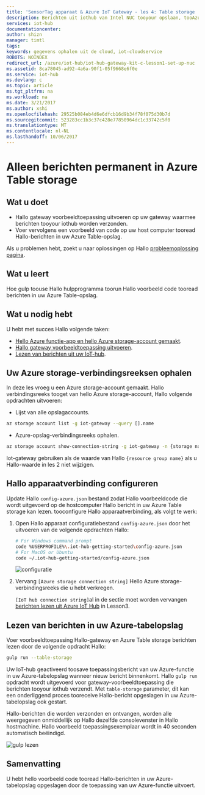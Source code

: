 ```yaml
---
title: 'SensorTag apparaat & Azure IoT Gateway - les 4: Table storage | Microsoft Docs'
description: Berichten uit iothub van Intel NUC tooyour opslaan, tooAzure Table storage geschreven en ze vervolgens vanuit de cloud hello te lezen.
services: iot-hub
documentationcenter: 
author: shizn
manager: timtl
tags: 
keywords: gegevens ophalen uit de cloud, iot-cloudservice
ROBOTS: NOINDEX
redirect_url: /azure/iot-hub/iot-hub-gateway-kit-c-lesson1-set-up-nuc
ms.assetid: 8ca78045-ad92-4a6a-90f1-05f9668e6f0e
ms.service: iot-hub
ms.devlang: c
ms.topic: article
ms.tgt_pltfrm: na
ms.workload: na
ms.date: 3/21/2017
ms.author: xshi
ms.openlocfilehash: 29525b084eb4d6e6dfcb16d9b34f78f075d30b7d
ms.sourcegitcommit: 523283cc1b3c37c428e77850964dc1c33742c5f0
ms.translationtype: MT
ms.contentlocale: nl-NL
ms.lasthandoff: 10/06/2017
---
```

# <a name="read-messages-persisted-in-azure-table-storage"></a>Alleen berichten permanent in Azure Table storage

## <a name="what-you-will-do"></a>Wat u doet

- Hallo gateway voorbeeldtoepassing uitvoeren op uw gateway waarmee berichten tooyour iothub worden verzonden.
- Voer vervolgens een voorbeeld van code op uw host computer tooread Hallo-berichten in uw Azure Table-opslag. 

Als u problemen hebt, zoekt u naar oplossingen op Hallo [probleemoplossing pagina](iot-hub-gateway-kit-c-troubleshooting.md).

## <a name="what-you-will-learn"></a>Wat u leert

Hoe gulp toouse Hallo hulpprogramma toorun Hallo voorbeeld code tooread berichten in uw Azure Table-opslag.

## <a name="what-you-need"></a>Wat u nodig hebt

U hebt met succes Hallo volgende taken:

- [Hello Azure functie-app en hello Azure storage-account gemaakt](iot-hub-gateway-kit-c-lesson4-deploy-resource-manager-template.md).
- [Hallo gateway voorbeeldtoepassing uitvoeren](iot-hub-gateway-kit-c-lesson3-configure-ble-app.md).
- [Lezen van berichten uit uw IoT-hub](iot-hub-gateway-kit-c-lesson3-read-messages-from-hub.md).

## <a name="get-your-azure-storage-connection-strings"></a>Uw Azure storage-verbindingsreeksen ophalen

In deze les vroeg u een Azure storage-account gemaakt. Hallo verbindingsreeks tooget van hello Azure storage-account, Hallo volgende opdrachten uitvoeren:

* Lijst van alle opslagaccounts.

```bash
az storage account list -g iot-gateway --query [].name
```

* Azure-opslag-verbindingsreeks ophalen.

```bash
az storage account show-connection-string -g iot-gateway -n {storage name}
```

Iot-gateway gebruiken als de waarde van Hallo `{resource group name}` als u Hallo-waarde in les 2 niet wijzigen.

## <a name="configure-hello-device-connection"></a>Hallo apparaatverbinding configureren

Update Hallo `config-azure.json` bestand zodat Hallo voorbeeldcode die wordt uitgevoerd op de hostcomputer Hallo bericht in uw Azure Table storage kan lezen. tooconfigure Hallo apparaatverbinding, als volgt te werk:

1. Open Hallo apparaat configuratiebestand `config-azure.json` door het uitvoeren van de volgende opdrachten Hallo:

   ```bash
   # For Windows command prompt
   code %USERPROFILE%\.iot-hub-getting-started\config-azure.json
   # For MacOS or Ubuntu
   code ~/.iot-hub-getting-started/config-azure.json
   ```

   ![configuratie](media/iot-hub-gateway-kit-lessons/lesson4/config_azure.png)

2. Vervang `[Azure storage connection string]` Hello Azure storage-verbindingsreeks die u hebt verkregen.

   `[IoT hub connection string]`al in de sectie moet worden vervangen [berichten lezen uit Azure IoT Hub](iot-hub-gateway-kit-c-lesson3-read-messages-from-hub.md) in Lesson3.

## <a name="read-messages-in-your-azure-table-storage"></a>Lezen van berichten in uw Azure-tabelopslag

Voer voorbeeldtoepassing Hallo-gateway en Azure Table storage berichten lezen door de volgende opdracht Hallo:

```bash
gulp run --table-storage
```

Uw IoT-hub geactiveerd toosave toepassingsbericht van uw Azure-functie in uw Azure-tabelopslag wanneer nieuw bericht binnenkomt.
Hallo `gulp run` opdracht wordt uitgevoerd voor gateway-voorbeeldtoepassing die berichten tooyour iothub verzendt. Met `table-storage` parameter, dit kan een onderliggend proces tooreceive Hallo-bericht opgeslagen in uw Azure-tabelopslag ook gestart.

Hallo-berichten die worden verzonden en ontvangen, worden alle weergegeven onmiddellijk op Hallo dezelfde consolevenster in Hallo hostmachine. Hallo voorbeeld toepassingsexemplaar wordt in 40 seconden automatisch beëindigd.

   ![gulp lezen](media/iot-hub-gateway-kit-lessons/lesson4/gulp_run_read_table.png)


## <a name="summary"></a>Samenvatting

U hebt hello voorbeeld code tooread Hallo-berichten in uw Azure-tabelopslag opgeslagen door de toepassing van uw Azure-functie uitvoert.
